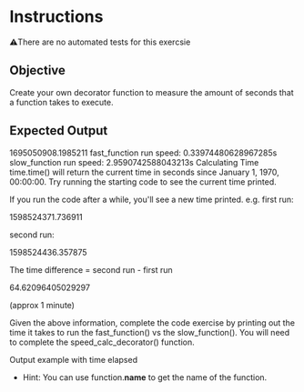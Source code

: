 # Instructions
⚠️There are no automated tests for this exercsie
## Objective
Create your own decorator function to measure the amount of seconds that a function takes to execute.

## Expected Output
1695050908.1985211
fast_function run speed: 0.33974480628967285s
slow_function run speed: 2.9590742588043213s
Calculating Time
time.time() will return the current time in seconds since January 1, 1970, 00:00:00. Try running the starting code to see the current time printed.

If you run the code after a while, you'll see a new time printed. e.g. first run:

1598524371.736911

second run:

1598524436.357875

The time difference = second run - first run

64.62096405029297

(approx 1 minute)

Given the above information, complete the code exercise by printing out the time it takes to run the fast_function() vs the slow_function(). You will need to complete the speed_calc_decorator() function.

Output example with time elapsed

* Hint: You can use function.__name__ to get the name of the function.